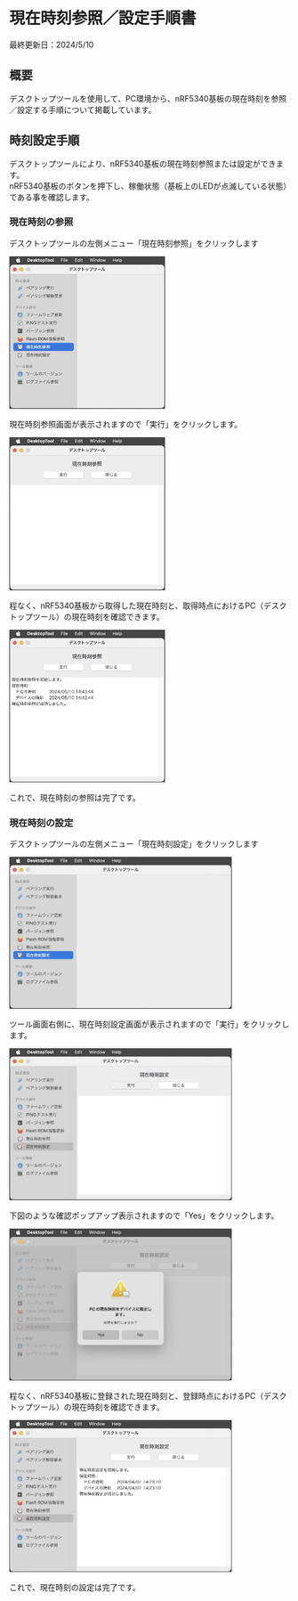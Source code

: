 # 現在時刻参照／設定手順書

最終更新日：2024/5/10

## 概要

デスクトップツールを使用して、PC環境から、nRF5340基板の現在時刻を参照／設定する手順について掲載しています。

## 時刻設定手順

デスクトップツールにより、nRF5340基板の現在時刻参照または設定ができます。<br>
nRF5340基板のボタンを押下し、稼働状態（基板上のLEDが点滅している状態）である事を確認します。

### 現在時刻の参照

デスクトップツールの左側メニュー「現在時刻参照」をクリックします

<img src="images/TIMESET_01.jpg" width="280">

現在時刻参照画面が表示されますので「実行」をクリックします。

<img src="images/TIMESET_02.jpg" width="280">

程なく、nRF5340基板から取得した現在時刻と、取得時点におけるPC（デスクトップツール）の現在時刻を確認できます。

<img src="images/TIMESET_03.jpg" width="280">

これで、現在時刻の参照は完了です。

### 現在時刻の設定

デスクトップツールの左側メニュー「現在時刻設定」をクリックします

<img src="images/TIMESET_04.jpg" width="400">

ツール画面右側に、現在時刻設定画面が表示されますので「実行」をクリックします。

<img src="images/TIMESET_05.jpg" width="400">

下図のような確認ポップアップ表示されますので「Yes」をクリックします。

<img src="images/TIMESET_06.jpg" width="400">

程なく、nRF5340基板に登録された現在時刻と、登録時点におけるPC（デスクトップツール）の現在時刻を確認できます。

<img src="images/TIMESET_07.jpg" width="400">

これで、現在時刻の設定は完了です。
